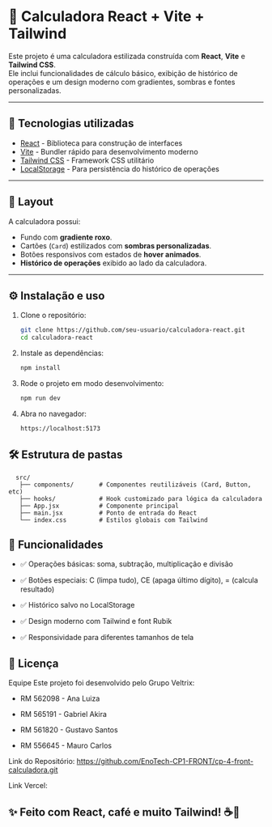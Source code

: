# 🧮 Calculadora React + Vite + Tailwind

Este projeto é uma calculadora estilizada construída com **React**, **Vite** e **Tailwind CSS**.  
Ele inclui funcionalidades de cálculo básico, exibição de histórico de operações e um design moderno com gradientes, sombras e fontes personalizadas.

---

## 🚀 Tecnologias utilizadas

- [React](https://react.dev/) - Biblioteca para construção de interfaces
- [Vite](https://vitejs.dev/) - Bundler rápido para desenvolvimento moderno
- [Tailwind CSS](https://tailwindcss.com/) - Framework CSS utilitário
- [LocalStorage](https://developer.mozilla.org/pt-BR/docs/Web/API/Window/localStorage) - Para persistência do histórico de operações

---

## 📸 Layout

A calculadora possui:
- Fundo com **gradiente roxo**.
- Cartões (`Card`) estilizados com **sombras personalizadas**.
- Botões responsivos com estados de **hover animados**.
- **Histórico de operações** exibido ao lado da calculadora.

---

## ⚙️ Instalação e uso

1. Clone o repositório:
   ```bash
   git clone https://github.com/seu-usuario/calculadora-react.git
   cd calculadora-react
2. Instale as dependências:

    ```bash
    npm install
    ```
3. Rode o projeto em modo desenvolvimento:

   ```bash
   npm run dev
    ```
    
4. Abra no navegador:
    ```bash
    https://localhost:5173
    ```
## 🛠 Estrutura de pastas
    
      src/
       ├── components/       # Componentes reutilizáveis (Card, Button, etc)
       ├── hooks/            # Hook customizado para lógica da calculadora
       ├── App.jsx           # Componente principal
       ├── main.jsx          # Ponto de entrada do React
       └── index.css         # Estilos globais com Tailwind
    


## 🧩 Funcionalidades
  * ✅ Operações básicas: soma, subtração, multiplicação e divisão

  * ✅ Botões especiais: C (limpa tudo), CE (apaga último dígito), = (calcula resultado)

  * ✅ Histórico salvo no LocalStorage

  * ✅ Design moderno com Tailwind e font Rubik

  * ✅ Responsividade para diferentes tamanhos de tela

## 📜 Licença

Equipe Este projeto foi desenvolvido pelo Grupo Veltrix:

  * RM 562098 - Ana Luiza

  * RM 565191 - Gabriel Akira 

  * RM 561820 - Gustavo Santos 

  * RM 556645 - Mauro Carlos

Link do Repositório:
https://github.com/EnoTech-CP1-FRONT/cp-4-front-calculadora.git

Link Vercel:


## ✨ Feito com React, café e muito Tailwind! ☕💜

